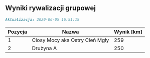 ## Wyniki rywalizacji grupowej

```markdown
Aktualizacja: 2020-06-05 16:51:15
```

Pozycja | Nazwa | Wynik [km] |
------------ | -------------  | -------------
 1 |Ciosy Mocy aka Ostry Cień Mgły | 259 
 2 |Drużyna A | 250